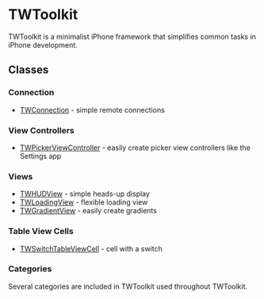 # TWToolkit

TWToolkit is a minimalist iPhone framework that simplifies common tasks in iPhone development.

## Classes

### Connection

* [TWConnection][] - simple remote connections

### View Controllers

* [TWPickerViewController][] - easily create picker view controllers like the Settings app

### Views

* [TWHUDView][] - simple heads-up display
* [TWLoadingView][] - flexible loading view
* [TWGradientView][] - easily create gradients

### Table View Cells

* [TWSwitchTableViewCell][] - cell with a switch

### Categories

Several categories are included in TWToolkit used throughout TWToolkit.

[TWConnection]: http://github.com/tastefulworks/twtoolkit/blob/master/TWToolkit/TWConnection.h
[TWPickerViewController]: http://github.com/tastefulworks/twtoolkit/blob/master/TWToolkit/TWPickerViewController.h
[TWHUDView]: http://github.com/tastefulworks/twtoolkit/blob/master/TWToolkit/TWHUDView.h
[TWLoadingView]: http://github.com/tastefulworks/twtoolkit/blob/master/TWToolkit/TWLoadingView.h
[TWGradientView]: http://github.com/tastefulworks/twtoolkit/blob/master/TWToolkit/TWGradientView.h
[TWSwitchTableViewCell]: http://github.com/tastefulworks/twtoolkit/blob/master/TWToolkit/TWSwitchTableViewCell.h
